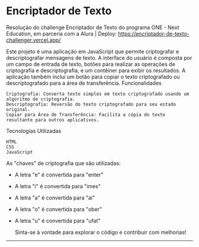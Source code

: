 # Encriptador de Texto

Resolução do challenge Encriptador de Texto do programa ONE - Next Education, em parceria com a Alura | Deploy: https://encriptador-de-texto-challenger.vercel.app/ 

Este projeto é uma aplicação em JavaScript que permite criptografar e descriptografar mensagens de texto. A interface do usuário é composta por um campo de entrada de texto, botões para realizar as operações de criptografia e descriptografia, e um contêiner para exibir os resultados. A aplicação também inclui um botão para copiar o texto criptografado ou descriptografado para a área de transferência.
Funcionalidades

    Criptografia: Converta texto simples em texto criptografado usando um algoritmo de criptografia.
    Descriptografia: Reversão do texto criptografado para seu estado original.
    Copiar para Área de Transferência: Facilita a cópia do texto resultante para outros aplicativos.

Tecnologias Utilizadas

    HTML
    CSS
    JavaScript

As "chaves" de criptografia que são utilizadas:
- A letra "e" é convertida para "enter"
- A letra "i" é convertida para "imes"
- A letra "a" é convertida para "ai"
- A letra "o" é convertida para "ober"
- A letra "u" é convertida para "ufat"

  Sinta-se à vontade para explorar o código e contribuir com melhorias!
__________________________________________________________________________________________________________________
